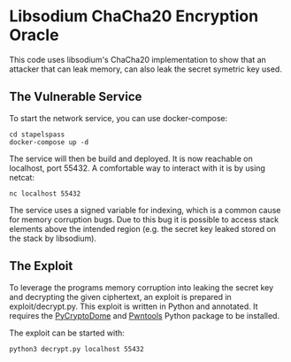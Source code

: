 Libsodium ChaCha20 Encryption Oracle
=========

This code uses libsodium's ChaCha20 implementation to show that an attacker that can leak memory, can also leak the secret symetric key used.

## The Vulnerable Service

To start the network service, you can use docker-compose:

```
cd stapelspass
docker-compose up -d
```

The service will then be build and deployed. It is now reachable on localhost, port 55432.
A comfortable way to interact with it is by using netcat:

```
nc localhost 55432
```

The service uses a signed variable for indexing, which is a common cause for memory corruption bugs. Due to this bug it is possible to access stack elements above the intended region (e.g. the secret key leaked stored on the stack by libsodium). 


## The Exploit

To leverage the programs memory corruption into leaking the secret key and decrypting the given ciphertext, an exploit is prepared in exploit/decrypt.py.
This exploit is written in Python and annotated. It requires the [PyCryptoDome](https://pypi.org/project/pycryptodome/) and [Pwntools](https://github.com/Gallopsled/pwntools) Python package to be installed. 

The exploit can be started with:

```
python3 decrypt.py localhost 55432
```

